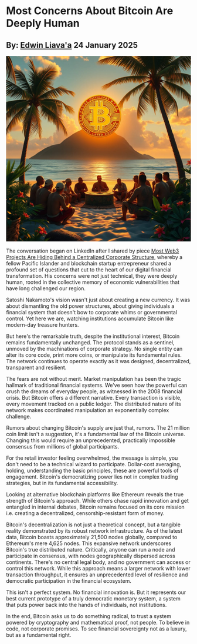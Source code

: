 # Most Concerns About Bitcoin Are Deeply Human
## By: [Edwin Liava'a](https://github.com/EdwinLiavaa) 24 January 2025

<p align="center">
 <img width="1000" src="https://github.com/EdwinLiavaa/liavaa.space/blob/main/blog/20250124/pic.png">
</p>

The conversation began on LinkedIn after I shared by piece [Most Web3 Projects Are Hiding Behind a Centralized Corporate Structure](https://hackernoon.com/most-web3-projects-are-hiding-behind-a-centralized-corporate-structure), whereby a fellow Pacific Islander and blockchain startup entrepreneur shared a profound set of questions that cut to the heart of our digital financial transformation. His concerns were not just technical, they were deeply human, rooted in the collective memory of economic vulnerabilities that have long challenged our region.

Satoshi Nakamoto's vision wasn't just about creating a new currency. It was about dismantling the old power structures, about giving individuals a financial system that doesn't bow to corporate whims or governmental control. Yet here we are, watching institutions accumulate Bitcoin like modern-day treasure hunters.

But here's the remarkable truth, despite the institutional interest, Bitcoin remains fundamentally unchanged. The protocol stands as a sentinel, unmoved by the machinations of corporate strategy. No single entity can alter its core code, print more coins, or manipulate its fundamental rules. The network continues to operate exactly as it was designed, decentralized, transparent and resilient.

The fears are not without merit. Market manipulation has been the tragic hallmark of traditional financial systems. We've seen how the powerful can crush the dreams of everyday people, as witnessed in the 2008 financial crisis. But Bitcoin offers a different narrative. Every transaction is visible, every movement tracked on a public ledger. The distributed nature of its network makes coordinated manipulation an exponentially complex challenge.

Rumors about changing Bitcoin's supply are just that, rumors. The 21 million coin limit isn't a suggestion, it's a fundamental law of the Bitcoin universe. Changing this would require an unprecedented, practically impossible consensus from millions of global participants.

For the retail investor feeling overwhelmed, the message is simple, you don't need to be a technical wizard to participate. Dollar-cost averaging, holding, understanding the basic principles, these are powerful tools of engagement. Bitcoin's democratizing power lies not in complex trading strategies, but in its fundamental accessibility.

Looking at alternative blockchain platforms like Ethereum reveals the true strength of Bitcoin's approach. While others chase rapid innovation and get entangled in internal debates, Bitcoin remains focused on its core mission i.e. creating a decentralized, censorship-resistant form of money.

Bitcoin's decentralization is not just a theoretical concept, but a tangible reality demonstrated by its robust network infrastructure. As of the latest data, Bitcoin boasts approximately 21,500 nodes globally, compared to Ethereum's mere 4,625 nodes. This expansive network underscores Bitcoin's true distributed nature. Critically, anyone can run a node and participate in consensus, with nodes geographically dispersed across continents. There's no central legal body, and no government can access or control this network. While this approach means a larger network with lower transaction throughput, it ensures an unprecedented level of resilience and democratic participation in the financial ecosystem.

This isn't a perfect system. No financial innovation is. But it represents our best current prototype of a truly democratic monetary system, a system that puts power back into the hands of individuals, not institutions.

In the end, Bitcoin asks us to do something radical, to trust a system powered by cryptography and mathematical proof, not people. To believe in code, not corporate promises. To see financial sovereignty not as a luxury, but as a fundamental right.